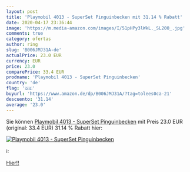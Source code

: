 ```yaml
---
layout: post
title: 'Playmobil 4013 - SuperSet Pinguinbecken mit 31.14 % Rabatt'
date: 2020-04-17 23:36:44
image: 'https://m.media-amazon.com/images/I/51pHPy3lWkL._SL200_.jpg'
comments: true
category: ofertas
author: ring
slug: 'B006JMJ31A-de'
actualPrice: 23.0 EUR
currency: EUR
price: 23.0
comparePrice: 33.4 EUR
prodname: 'Playmobil 4013 - SuperSet Pinguinbecken'
country: 'de'
flag: '🇩🇪'
buyurl: 'https://www.amazon.de/dp/B006JMJ31A/?tag=tolees0ca-21'
descuento: '31.14'
average: '23.0'
---
```


Sie können [Playmobil 4013 - SuperSet Pinguinbecken](https://www.amazon.de/dp/B006JMJ31A/?tag=tolees0ca-21) mit Preis 23.0 EUR (original: 33.4 EUR) 31.14 % Rabatt hier:

[![Playmobil 4013 - SuperSet Pinguinbecken](https://m.media-amazon.com/images/I/51pHPy3lWkL._SL200_.jpg)](https://www.amazon.de/dp/B006JMJ31A/?tag=tolees0ca-21)

ℹ️:


[Hier!!](https://www.amazon.de/dp/B006JMJ31A/?tag=tolees0ca-21)
